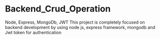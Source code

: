 # Backend_Crud_Operation
Node, Express, MongoDb, JWT
This project is completely focused on backend development by using node js, express framework, mongodb and Jwt token for authentication
